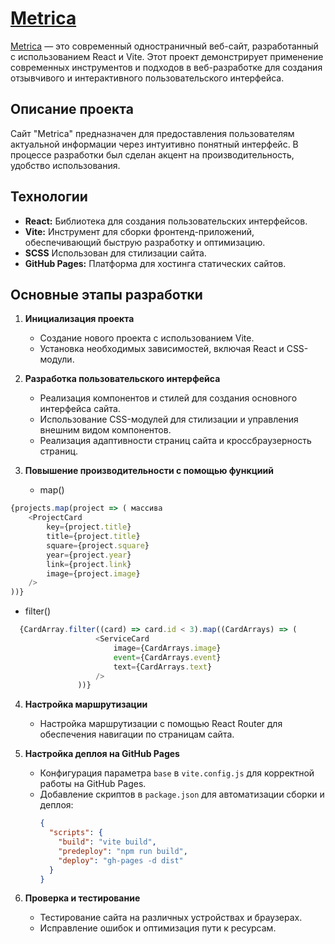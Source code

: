 # [Metrica](https://daniks5-5.github.io/Metrica/ "ссылка на сайт") 

[Metrica](https://daniks5-5.github.io/Metrica/) — это современный одностраничный веб-сайт, разработанный с использованием React и Vite. Этот проект демонстрирует применение современных инструментов и подходов в веб-разработке для создания отзывчивого и интерактивного пользовательского интерфейса.

## Описание проекта

Сайт "Metrica" предназначен для предоставления пользователям актуальной информации через интуитивно понятный интерфейс. В процессе разработки был сделан акцент на производительность, удобство использования.

## Технологии

- **React:** Библиотека для создания пользовательских интерфейсов.
- **Vite:** Инструмент для сборки фронтенд-приложений, обеспечивающий быструю разработку и оптимизацию.
- **SCSS** Использован для стилизации сайта.
- **GitHub Pages:** Платформа для хостинга статических сайтов.

## Основные этапы разработки

1. **Инициализация проекта**
   - Создание нового проекта с использованием Vite.
   - Установка необходимых зависимостей, включая React и CSS-модули.

2. **Разработка пользовательского интерфейса**
   - Реализация компонентов и стилей для создания основного интерфейса сайта.
   - Использование CSS-модулей для стилизации и управления внешним видом компонентов.
   - Реализация адаптивности страниц сайта и кроссбраузерность страниц.
  
3. **Повышение производительности с помощью функциий**
   - map()
```javascript
{projects.map(project => ( массива
    <ProjectCard
        key={project.title} 
        title={project.title}
        square={project.square}
        year={project.year}
        link={project.link}
        image={project.image}
    />
))}
 ```
 - filter()
 ```javascript
   {CardArray.filter((card) => card.id < 3).map((CardArrays) => (
                    <ServiceCard
                        image={CardArrays.image}
                        event={CardArrays.event}
                        text={CardArrays.text}
                    />
                ))}
 ```

4. **Настройка маршрутизации**
   - Настройка маршрутизации с помощью React Router для обеспечения навигации по страницам сайта.

5. **Настройка деплоя на GitHub Pages**
   - Конфигурация параметра `base` в `vite.config.js` для корректной работы на GitHub Pages.
   - Добавление скриптов в `package.json` для автоматизации сборки и деплоя:
     ```json
     {
       "scripts": {
         "build": "vite build",
         "predeploy": "npm run build",
         "deploy": "gh-pages -d dist"
       }
     }
     ```
6. **Проверка и тестирование**
   - Тестирование сайта на различных устройствах и браузерах.
   - Исправление ошибок и оптимизация пути к ресурсам.
  




